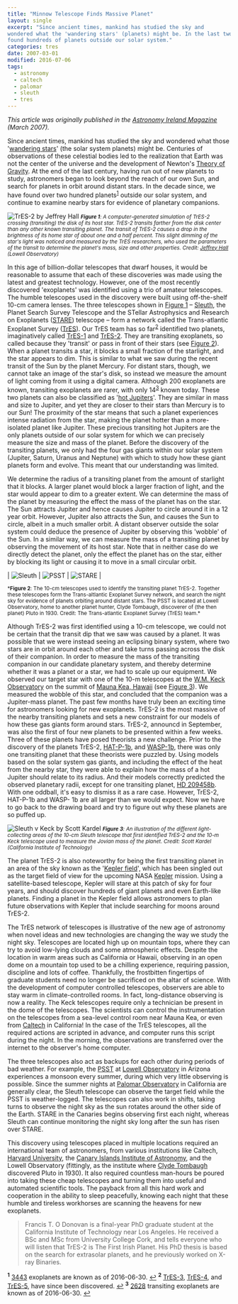 ```yaml
---
title: "Minnow Telescope Finds Massive Planet"
layout: single
excerpt: "Since ancient times, mankind has studied the sky and
wondered what the 'wandering stars' (planets) might be. In the last two decades, we have
found hundreds of planets outside our solar system."
categories: tres
date: 2007-03-01
modified: 2016-07-06
tags:
  - astronomy
  - caltech
  - palomar
  - sleuth
  - tres
---
```


_This article was originally published in the
[Astronomy Ireland Magazine](https://www.astronomy.ie/)
(March 2007)._

Since ancient times, mankind has studied the sky and wondered what
those
'[wandering stars](https://en.wikipedia.org/wiki/Classical_planet)'
(the solar system planets) might be. Centuries of observations of
these celestial bodies led to the realization that Earth was not the
center of the universe and the development of Newton's
[Theory of Gravity](https://en.wikipedia.org/wiki/Gravity). At the end
of the last century, having run out of new planets to study,
astronomers began to look beyond the reach of our own Sun, and search
for planets in orbit around distant stars. In the decade since, we
have found over two hundred planets<sup id="a1">[1](#f1)</sup> outside
our solar system, and continue to examine nearby stars for evidence of
planetary companions.

![TrES-2 by Jeffrey Hall](/assets/images/tres2jeffhall.png)
<small>
_<b id="fig1">Figure 1</b>: A computer-generated simulation of TrES-2 crossing
(transiting) the disk of its host star. TrES-2 transits farther from
the disk center than any other known transiting planet. The transit of
TrES-2 causes a drop in the brightness of its home star of about one
and a half percent. This slight dimming of the star's light was
noticed and measured by the TrES researchers, who used the parameters
of the transit to determine the planet's mass, size and other
properties. Credit: [Jeffrey Hall](https://lowell.edu/staff-member/jeffrey-hall/)
(Lowell Observatory)_
</small>

In this age of billion-dollar telescopes that dwarf houses, it would
be reasonable to assume that each of these discoveries was made using
the latest and greatest technology. However, one of the most recently
discovered 'exoplanets' was identified using a trio of amateur
telescopes. The humble telescopes used in the discovery were built
using off-the-shelf 10-cm camera lenses. The three telescopes shown in
[Figure 1](#fig1) – [Sleuth](/portfolio/tres.html), the Planet Search Survey Telescope and the STellar
Astrophysics and Research on Exoplanets
([STARE](https://www.hao.ucar.edu/research/stare/stare.html)) telescope
– form a network called the Trans-atlantic Exoplanet Survey
([TrES](/portfolio/tres.html)).
Our TrES team has so far<sup id="a2">[2](#f2)</sup> identified two
planets, imaginatively called
[TrES-1](https://en.wikipedia.org/wiki/TrES-1b) and
[TrES-2](https://en.wikipedia.org/wiki/TrES-2b). They are transiting
exoplanets, so called because they 'transit' or pass in front of their
stars (see [Figure 2](#fig2)). When a planet transits a star, it blocks a
small fraction of the starlight, and the star appears to dim. This is
similar to what we saw during the recent transit of the Sun by the
planet Mercury. For distant stars, though, we cannot take an image of
the star's disk, so instead we measure the amount of light coming from
it using a digital camera. Although 200 exoplanets are known,
transiting exoplanets are rarer, with only
14<sup id="a3">[3](#f3)</sup> known today. These two planets can also
be classified as
'[hot Jupiters](https://en.wikipedia.org/wiki/Hot_Jupiter)'. They are
similar in mass and size to Jupiter, and yet they are closer to their
stars than Mercury is to our Sun! The proximity of the star means that
such a planet experiences intense radiation from the star, making the
planet hotter than a more-isolated planet like Jupiter. These
precious transiting hot Jupiters are the only planets outside of our
solar system for which we can precisely measure the size and mass of
the planet. Before the discovery of the transiting planets, we only
had the four gas giants within our solar system (Jupiter, Saturn,
Uranus and Neptune) with which to study how these giant planets form
and evolve. This meant that our understanding was limited.

We determine the radius of a transiting planet from the amount of
starlight that it blocks. A larger planet would block a larger
fraction of light, and the star would appear to dim to a greater
extent. We can determine the mass of the planet by measuring the
effect the mass of the planet has on the star. The Sun attracts
Jupiter and hence causes Jupiter to circle around it in a 12 year
orbit. However, Jupiter also attracts the Sun, and causes the Sun to
circle, albeit in a much smaller orbit. A distant observer outside the
solar system could deduce the presence of Jupiter by observing this
'wobble' of the Sun. In a similar way, we can measure the mass of a
transiting planet by observing the movement of its host star. Note
that in neither case do we directly detect the planet, only the effect
the planet has on the star, either by blocking its light or causing it
to move in a small circular orbit.

| ![Sleuth](/assets/images/sleuth.jpg) | ![PSST](/assets/images/psst.jpg) | ![STARE](/assets/images/stare.jpg) |

<small>
*<b id="fig2">Figure 2</b>: The 10-cm telescopes used to identify the transiting planet
TrES-2. Together these telescopes form the Trans-altlantic Exoplanet
Survey network, and search the night sky for evidence of planets
orbiting around distant stars. The PSST is located at Lowell
Observatory, home to another planet hunter, Clyde Tombaugh, discoverer
of (the then planet) Pluto in 1930. Credit: The Trans-atlantic Exoplanet Survey (TrES)
team.*
</small>

Although TrES-2 was first identified using a 10-cm telescope, we could
not be certain that the transit dip that we saw was caused by a
planet. It was possible that we were instead seeing an eclipsing
binary system, where two stars are in orbit around each other and take
turns passing across the disk of their companion. In order to measure
the mass of the transiting companion in our candidate planetary
system, and thereby determine whether it was a planet or a star, we
had to scale up our equipment. We observed our target star with one of
the 10-m telescopes at the
[W.M. Keck Observatory](https://www.keckobservatory.org/) on the summit
of [Mauna Kea, Hawaii](https://w3w.co/fiesta.registration.repeat) (see
[Figure 3](#fig3)). We measured the wobble of this star, and concluded that the
companion was a Jupiter-mass planet. The past few months have truly
been an exciting time for astronomers looking for new
exoplanets. TrES-2 is the most massive of the nearby transiting
planets and sets a new constraint for our models of how these gas
giants form around stars. TrES-2, announcd in September, was also the
first of four new planets to be presented within a few weeks. Three of
these planets have posed theorists a new challenge. Prior to the
discovery of the planets TrES-2,
[HAT-P-1b](https://en.wikipedia.org/wiki/HAT-P-1b), and
[WASP-1b](https://en.wikipedia.org/wiki/WASP-1b), there was only one
transiting planet that these theorists were puzzled by. Using models
based on the solar system gas giants, and including the effect of the
heat from the nearby star, they were able to explain how the mass of a
hot Jupiter should relate to its radius. And their models correctly
predicted the observed planetary radii, except for one transiting
planet, [HD 209458b](https://en.wikipedia.org/wiki/HD_209458_b). With
one oddball, it's easy to dismiss it as a rare case. However, TrES-2,
HAT-P-1b and WASP- 1b are all larger than we would expect. Now we
have to go back to the drawing board and try to figure out why these
planets are so puffed up.

![Sleuth v Keck by Scott Kardel](/assets/images/sleuth_v_keck.jpg)
<small>
_<b id="fig3">Figure 3</b>: An illustration of the different light-collecting areas of the 10-cm
Sleuth telescope that first identified TrES-2 and the 10-m Keck
telescope used to measure the Jovian mass of the planet. Credit:
Scott Kardel
(California Institute of Technology)_
</small>

The planet TrES-2 is also noteworthy for being the first transiting
planet in an area of the sky known as the
'[Kepler field](https://exoplanets.nasa.gov/resources/1019/kepler-field-of-view/)',
which has been singled out as the target field of view for the
upcoming NASA
[Kepler](https://www.nasa.gov/mission_pages/kepler/main/index.html)
mission.
Using a satellite-based telescope, Kepler will stare at this patch of
sky for four years, and should discover hundreds of giant planets and
even Earth-like planets. Finding a planet in the Kepler field allows
astronomers to plan future observations with Kepler that include
searching for moons around TrES-2.

The TrES network of telescopes is illustrative of the new age of
astronomy when novel ideas and new technologies are changing the way
we study the night sky. Telescopes are located high up on mountain
tops, where they can try to avoid low-lying clouds and some
atmospheric effects. Despite the location in warm areas such as
California or Hawaii, observing in an open dome on a mountain top used
to be a chilling experience, requiring passion, discipline and lots of
coffee. Thankfully, the frostbitten fingertips of graduate students
need no longer be sacrificed on the altar of science. With the
development of computer controlled telescopes, observers are able to
stay warm in climate-controlled rooms. In fact, long-distance
observing is now a reality. The Keck telescopes require only a
technician be present in the dome of the telescopes. The scientists
can control the instrumentation on the telescopes from a sea-level
control room near Mauna Kea, or even from
[Caltech](https://www.caltech.edu/) in California! In the case of the
TrES telescopes, all the required actions are scripted in advance, and
computer runs this script during the night. In the morning, the
observations are transferred over the internet to the observer's home
computer.

The three telescopes also act as backups for each other during periods
of bad weather. For example, the [PSST](https://web.archive.org/web/20060912132008/http://www.lowell.edu/Research/PSST.html) at
[Lowell Observatory](https://lowell.edu/) in Arizona experiences a
monsoon every summer, during which very little observing is
possible. Since the summer nights at
[Palomar Observatory](https://www.astro.caltech.edu/palomar/homepage.html)
in California are generally clear, the Sleuth telescope can observe
the target field while the PSST is weather-logged. The telescopes can
also work in shifts, taking turns to observe the night sky as the sun
rotates around the other side of the Earth. STARE in the Canaries
begins observing first each night, whereas Sleuth can continue
monitoring the night sky long after the sun has risen over STARE.

This discovery using telescopes placed in multiple locations required
an international team of astronomers, from various institutions like
Caltech, [Harvard University](https://www.harvard.edu/), the
[Canary Islands Institute of Astronomy](https://www.iac.es/),
and the Lowell Observatory (fittingly, as the institute where
[Clyde Tombaugh](https://en.wikipedia.org/wiki/Clyde_Tombaugh)
discovered Pluto in 1930). It also required countless man-hours be
poured into taking these cheap telescopes and turning them into useful
and automated scientific tools. The payback from all this hard work
and cooperation in the ability to sleep peacefully, knowing each night
that these humble and tireless workhorses are scanning the heavens for
new exoplanets.

> Francis T. O Donovan is a final-year PhD graduate student at the
> California Institute of Technology near Los Angeles. He received a
> BSc and MSc from University College Cork, and tells everyone who
> will listen that TrES-2 is The First Irish Planet. His PhD thesis is
> based on the search for extrasolar planets, and he previously worked
> on X-ray Binaries.

<sup><b id="f1">1</b></sup> [3443](http://exoplanet.eu/) exoplanets
are known as of 2016-06-30. [↩](#a1)
<sup><b id="f2">2</b></sup>
[TrES-3](https://en.wikipedia.org/wiki/TrES-3b),
[TrES-4](https://en.wikipedia.org/wiki/TrES-4b), and
[TrES-5](http://exoplanet.eu/catalog/tres-5_b/), have since been
discovered. [↩](#a2)
<sup><b id="f3">3</b></sup> [2628](http://exoplanet.eu/) transiting
exoplanets are known as of 2016-06-30. [↩](#a3)
